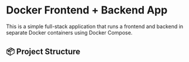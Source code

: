 # Docker Frontend + Backend App

This is a simple full-stack application that runs a frontend and backend in separate Docker containers using Docker Compose.

## 📦 Project Structure

